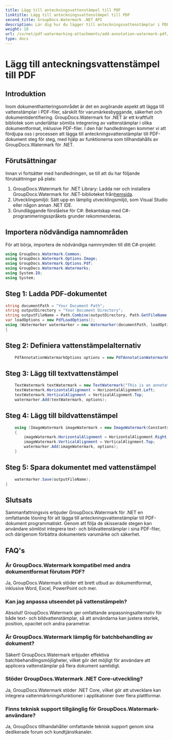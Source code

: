 ```yaml
---
title: Lägg till anteckningsvattenstämpel till PDF
linktitle: Lägg till anteckningsvattenstämpel till PDF
second_title: GroupDocs.Watermark .NET API
description: Lär dig hur du lägger till anteckningsvattenstämplar i PDF-dokument utan ansträngning med GroupDocs.Watermark för .NET. Förbättra dokumentvarumärke och säkerhet med lätthet.
weight: 10
url: /sv/net/pdf-watermarking-attachments/add-annotation-watermark-pdf/
type: docs
---
```

# Lägg till anteckningsvattenstämpel till PDF

## Introduktion
Inom dokumenthanteringsområdet är det en avgörande aspekt att lägga till vattenstämplar i PDF-filer, särskilt för varumärkesbyggande, säkerhet och dokumentidentifiering. GroupDocs.Watermark for .NET är ett kraftfullt bibliotek som underlättar sömlös integrering av vattenstämplar i olika dokumentformat, inklusive PDF-filer. I den här handledningen kommer vi att fördjupa oss i processen att lägga till anteckningsvattenstämplar till PDF-dokument steg för steg, med hjälp av funktionerna som tillhandahålls av GroupDocs.Watermark för .NET.
## Förutsättningar
Innan vi fortsätter med handledningen, se till att du har följande förutsättningar på plats:
1.  GroupDocs.Watermark for .NET Library: Ladda ner och installera GroupDocs.Watermark for .NET-biblioteket från[hemsida](https://releases.groupdocs.com/Watermark/net/).
2. Utvecklingsmiljö: Sätt upp en lämplig utvecklingsmiljö, som Visual Studio eller någon annan .NET IDE.
3. Grundläggande förståelse för C#: Bekantskap med C#-programmeringsspråkets grunder rekommenderas.

## Importera nödvändiga namnområden
För att börja, importera de nödvändiga namnrymden till ditt C#-projekt:
```csharp
using GroupDocs.Watermark.Common;
using GroupDocs.Watermark.Options.Image;
using GroupDocs.Watermark.Options.Pdf;
using GroupDocs.Watermark.Watermarks;
using System.IO;
using System;
```
## Steg 1: Ladda PDF-dokumentet
```csharp
string documentPath = "Your Document Path";
string outputDirectory = "Your Document Directory";
string outputFileName = Path.Combine(outputDirectory, Path.GetFileName(documentPath));
var loadOptions = new PdfLoadOptions();
using (Watermarker watermarker = new Watermarker(documentPath, loadOptions))
{
```
## Steg 2: Definiera vattenstämpelalternativ
```csharp
	PdfAnnotationWatermarkOptions options = new PdfAnnotationWatermarkOptions();
```
## Steg 3: Lägg till textvattenstämpel
```csharp
	TextWatermark textWatermark = new TextWatermark("This is an annotation watermark", new Font("Arial", 8));
	textWatermark.HorizontalAlignment = HorizontalAlignment.Left;
	textWatermark.VerticalAlignment = VerticalAlignment.Top;
	watermarker.Add(textWatermark, options);
```
## Steg 4: Lägg till bildvattenstämpel
```csharp
	using (ImageWatermark imageWatermark = new ImageWatermark(Constants.ProtectJpg))
	{
		imageWatermark.HorizontalAlignment = HorizontalAlignment.Right;
		imageWatermark.VerticalAlignment = VerticalAlignment.Top;
		watermarker.Add(imageWatermark, options);
	}
```
## Steg 5: Spara dokumentet med vattenstämpel
```csharp
	watermarker.Save(outputFileName);
}
```

## Slutsats
Sammanfattningsvis erbjuder GroupDocs.Watermark för .NET en omfattande lösning för att lägga till anteckningsvattenstämplar till PDF-dokument programmatiskt. Genom att följa de skisserade stegen kan användare sömlöst integrera text- och bildvattenstämplar i sina PDF-filer, och därigenom förbättra dokumentets varumärke och säkerhet.
## FAQ's
### Är GroupDocs.Watermark kompatibel med andra dokumentformat förutom PDF?
Ja, GroupDocs.Watermark stöder ett brett utbud av dokumentformat, inklusive Word, Excel, PowerPoint och mer.
### Kan jag anpassa utseendet på vattenstämpeln?
Absolut! GroupDocs.Watermark ger omfattande anpassningsalternativ för både text- och bildvattenstämplar, så att användarna kan justera storlek, position, opacitet och andra parametrar.
### Är GroupDocs.Watermark lämplig för batchbehandling av dokument?
Säkert! GroupDocs.Watermark erbjuder effektiva batchbehandlingsmöjligheter, vilket gör det möjligt för användare att applicera vattenstämplar på flera dokument samtidigt.
### Stöder GroupDocs.Watermark .NET Core-utveckling?
Ja, GroupDocs.Watermark stöder .NET Core, vilket gör att utvecklare kan integrera vattenmärkningsfunktioner i applikationer över flera plattformar.
### Finns teknisk support tillgänglig för GroupDocs.Watermark-användare?
Ja, GroupDocs tillhandahåller omfattande teknisk support genom sina dedikerade forum och kundtjänstkanaler.